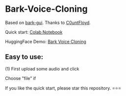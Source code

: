 # Bark-Voice-Cloning

Based on [bark-gui](https://github.com/C0untFloyd/bark-gui). Thanks to [C0untFloyd](https://github.com/C0untFloyd).

Quick start: [Colab Notebook](https://colab.research.google.com/github/KevinWang676/Bark-Voice-Cloning/blob/main/Bark_Voice_Cloning.ipynb)

HuggingFace Demo: [Bark Voice Cloning](https://huggingface.co/spaces/kevinwang676/Bark-Voice-Cloning)

## Easy to use: 

(1) First upload some audio and click 

Choose "file" if

If you like the quick start, please star this repository. ⭐⭐⭐
